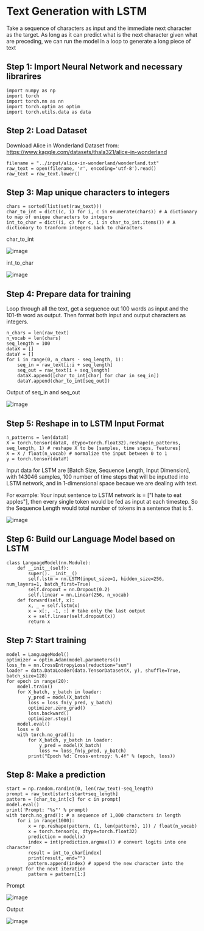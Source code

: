 # Text Generation with LSTM

Take a sequence of characters as input and the immediate next character as the target. As long as it can predict what is the next character given what are preceding, we can run the model in a loop to generate a long piece of text

## Step 1: Import Neural Network and necessary librarires
```
import numpy as np
import torch
import torch.nn as nn
import torch.optim as optim
import torch.utils.data as data
```

## Step 2: Load Dataset
Download Alice in Wonderland Dataset from: https://www.kaggle.com/datasets/thala321/alice-in-wonderland

```
filename = "../input/alice-in-wonderland/wonderland.txt"
raw_text = open(filename, 'r', encoding='utf-8').read()
raw_text = raw_text.lower()
```

## Step 3: Map unique characters to integers
```
chars = sorted(list(set(raw_text)))
char_to_int = dict((c, i) for i, c in enumerate(chars)) # A dictionary to map of unique characters to integers
int_to_char = dict((i, c) for c, i in char_to_int.items()) # A dictionary to tranform integers back to characters
```

char_to_int

![image](https://github.com/hughiephan/DPL/assets/16631121/db4f7e07-eb25-4242-afee-88113fd216c5)

int_to_char

![image](https://github.com/hughiephan/DPL/assets/16631121/d0fd86fb-1c5c-43f7-a7bc-354be8fe9705)


## Step 4: Prepare data for training 

Loop through all the text, get a sequence out 100 words as input and the 101-th word as output. Then format both input and output characters as integers.

```
n_chars = len(raw_text)
n_vocab = len(chars)
seq_length = 100
dataX = []
dataY = []
for i in range(0, n_chars - seq_length, 1):
    seq_in = raw_text[i:i + seq_length]
    seq_out = raw_text[i + seq_length]
    dataX.append([char_to_int[char] for char in seq_in])
    dataY.append(char_to_int[seq_out])
```

Output of seq_in and seq_out

![image](https://github.com/hughiephan/DPL/assets/16631121/d26de4c5-e585-4e39-ab99-9e31c6b8a2a6)

## Step 5: Reshape in to LSTM Input Format
```
n_patterns = len(dataX)
X = torch.tensor(dataX, dtype=torch.float32).reshape(n_patterns, seq_length, 1) # reshape X to be [samples, time steps, features]
X = X / float(n_vocab) # normalize the input between 0 to 1
y = torch.tensor(dataY)
```

Input data for LSTM are [Batch Size, Sequence Length, Input Dimension], with 143046 samples, 100 number of time steps that will be inputted into LSTM network, and in 1-dimensional space becaue we are dealing with text.

For example: Your input sentence to LSTM network is = ["I hate to eat apples"], then every single token would be fed as input at each timestep. So the Sequence Length would total number of tokens in a sentence that is 5.

![image](https://github.com/hughiephan/DPL/assets/16631121/84703a36-b2c9-4b43-94d3-aa2e1f9297df)

## Step 6: Build our Language Model based on LSTM
```
class LanguageModel(nn.Module):
    def __init__(self):
        super().__init__()
        self.lstm = nn.LSTM(input_size=1, hidden_size=256, num_layers=1, batch_first=True)
        self.dropout = nn.Dropout(0.2)
        self.linear = nn.Linear(256, n_vocab)
    def forward(self, x):
        x, _ = self.lstm(x)
        x = x[:, -1, :] # take only the last output
        x = self.linear(self.dropout(x))
        return x
```

## Step 7: Start training
```
model = LanguageModel()
optimizer = optim.Adam(model.parameters())
loss_fn = nn.CrossEntropyLoss(reduction="sum")
loader = data.DataLoader(data.TensorDataset(X, y), shuffle=True, batch_size=128)
for epoch in range(20):
    model.train()
    for X_batch, y_batch in loader:
        y_pred = model(X_batch)
        loss = loss_fn(y_pred, y_batch)
        optimizer.zero_grad()
        loss.backward()
        optimizer.step()
    model.eval()
    loss = 0
    with torch.no_grad():
        for X_batch, y_batch in loader:
            y_pred = model(X_batch)
            loss += loss_fn(y_pred, y_batch)
        print("Epoch %d: Cross-entropy: %.4f" % (epoch, loss))
```

## Step 8: Make a prediction 

```
start = np.random.randint(0, len(raw_text)-seq_length)
prompt = raw_text[start:start+seq_length]
pattern = [char_to_int[c] for c in prompt]
model.eval()
print('Prompt: "%s"' % prompt)
with torch.no_grad(): # a sequence of 1,000 characters in length
    for i in range(1000):
        x = np.reshape(pattern, (1, len(pattern), 1)) / float(n_vocab)
        x = torch.tensor(x, dtype=torch.float32)
        prediction = model(x)
        index = int(prediction.argmax()) # convert logits into one character
        result = int_to_char[index]
        print(result, end="")
        pattern.append(index) # append the new character into the prompt for the next iteration
        pattern = pattern[1:]
```

Prompt

![image](https://github.com/hughiephan/DPL/assets/16631121/97e254b7-88f9-4da9-8269-4c2068799fe4)

Output

![image](https://github.com/hughiephan/DPL/assets/16631121/08a1da04-aa92-4896-8b0f-e91f8c6e5f17)
